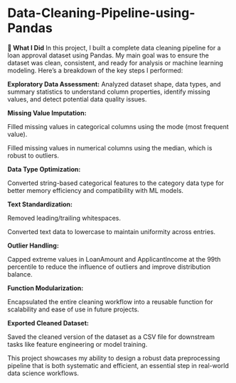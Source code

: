 # Data-Cleaning-Pipeline-using-Pandas

**🔨 What I Did**
In this project, I built a complete data cleaning pipeline for a loan approval dataset using Pandas. My main goal was to ensure the dataset was clean, consistent, and ready for analysis or machine learning modeling. Here’s a breakdown of the key steps I performed:

**Exploratory Data Assessment:** Analyzed dataset shape, data types, and summary statistics to understand column properties, identify missing values, and detect potential data quality issues.

**Missing Value Imputation:**

Filled missing values in categorical columns using the mode (most frequent value).

Filled missing values in numerical columns using the median, which is robust to outliers.

**Data Type Optimization:**

Converted string-based categorical features to the category data type for better memory efficiency and compatibility with ML models.

**Text Standardization:**

Removed leading/trailing whitespaces.

Converted text data to lowercase to maintain uniformity across entries.

**Outlier Handling:**

Capped extreme values in LoanAmount and ApplicantIncome at the 99th percentile to reduce the influence of outliers and improve distribution balance.

**Function Modularization:**

Encapsulated the entire cleaning workflow into a reusable function for scalability and ease of use in future projects.

**Exported Cleaned Dataset:**

Saved the cleaned version of the dataset as a CSV file for downstream tasks like feature engineering or model training.

This project showcases my ability to design a robust data preprocessing pipeline that is both systematic and efficient, an essential step in real-world data science workflows.
